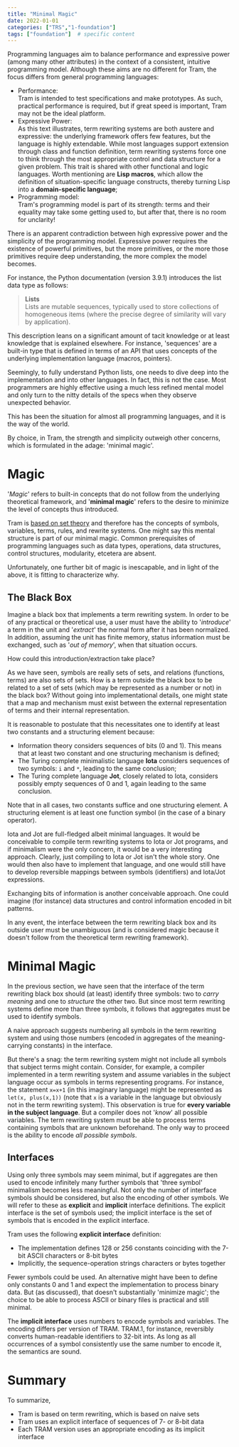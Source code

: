 ```yaml
---
title: "Minimal Magic"
date: 2022-01-01
categories: ["TRS","1-foundation"]
tags: ["foundation"]  # specific content
---
```

Programming languages aim to balance performance and expressive power (among many other attributes) in the context of a consistent, intuitive programming model. Although these aims are no different for Tram, the focus differs from general programming languages:

* Performance:  
Tram is intended to test specifications and make prototypes. As such, practical performance is required, but if great speed is important, Tram may not be the ideal platform. 
* Expressive Power:  
As this text illustrates, term rewriting systems are both austere and expressive: the underlying framework offers few features, but the language is highly extendable. While most languages support extension through class and function definition, term rewriting systems force one to think through the most appropriate control and data structure for a given problem. This trait is shared with other functional and logic languages. Worth mentioning are **Lisp macros**, which allow the definition of situation-specific language constructs, thereby turning Lisp into a **domain-specific language**;
* Programming model:  
Tram's programming model is part of its strength: terms and their equality may take some getting used to, but after that, there is no room for unclarity!

There is an apparent contradiction between high expressive power and the simplicity of the programming model. Expressive power requires the existence of powerful primitives, but the more primitives, or the more those primitives require deep understanding, the more complex the model becomes.

For instance, the Python documentation (version 3.9.1) introduces the list data type as follows:

> **Lists**  
> Lists are mutable sequences, typically used to store collections of homogeneous items (where the precise degree of similarity will vary by application).

This description leans on a significant amount of tacit knowledge or at least knowledge that is explained elsewhere. For instance, 'sequences' are a built-in type that is defined in terms of an API that uses concepts of the underlying implementation language (macros, pointers).

Seemingly, to fully understand Python lists, one needs to dive deep into the implementation and into other languages. In fact, this is not the case. Most programmers are highly effective using a much less refined mental model and only turn to the nitty details of the specs when they observe unexpected behavior.

This has been the situation for almost all programming languages, and it is the way of the world.

By choice, in Tram, the strength and simplicity outweigh other concerns, which is formulated in the adage: 'minimal magic'.

# Magic
'*Magic*' refers to built-in concepts that do not follow from the underlying theoretical framework, and '**minimal magic**' refers to the desire to minimize the level of concepts thus introduced.

Tram is [based on set theory](https://minimal-magic.online/trs/term-rewriting/) and therefore has the concepts of symbols, variables, terms, rules, and rewrite systems. One might say this mental structure is part of our minimal magic. Common prerequisites of programming languages such as data types, operations, data structures, control structures, modularity, etcetera are absent.

Unfortunately, one further bit of magic is inescapable, and in light of the above, it is fitting to characterize why.

## The Black Box
Imagine a black box that implements a term rewriting system. In order to be of any practical or theoretical use, a user must have the ability to '*introduce*' a term in the unit and '*extract*' the normal form after it has been normalized. In addition, assuming the unit has finite memory, status information must be exchanged, such as '*out of memory*', when that situation occurs.

How could this introduction/extraction take place?

As we have seen, symbols are really sets of sets, and relations (functions, terms) are also sets of sets. How is a term outside the black box to be related to a set of sets (which may be represented as a number or not) in the black box? Without going into implementational details, one might state that a map and mechanism must exist between the external representation of terms and their internal representation. 

It is reasonable to postulate that this necessitates one to identify at least two constants and a structuring element because:

* Information theory considers sequences of bits (0 and 1). This means that at least two constant and one structuring mechanism is defined;
* The Turing complete minimalistic language **Iota** considers sequences of two symbols: `i` and `*`, leading to the same conclusion;
* The Turing complete language **Jot**, closely related to Iota, considers possibly empty sequences of 0 and 1, again leading to the same conclusion.

Note that in all cases, two constants suffice and one structuring element. A structuring element is at least one function symbol (in the case of a binary operator).

Iota and Jot are full-fledged albeit minimal languages. It would be conceivable to compile term rewriting systems to Iota or Jot programs, and if minimalism were the only concern, it would be a very interesting approach. Clearly, just compiling to Iota or Jot isn't the whole story. One would then also have to implement that language, and one would still have to develop reversible mappings between symbols (identifiers) and Iota/Jot expressions. 

Exchanging bits of information is another conceivable approach. One could imagine (for instance) data structures and control information encoded in bit patterns.

In any event, the interface between the term rewriting black box and its outside user must be unambiguous (and is considered magic because it doesn't follow from the theoretical term rewriting framework).

# Minimal Magic
In the previous section, we have seen that the interface of the term rewriting black box should (at least) identify three symbols: two to *carry meaning* and one to *structure* the other two. But since most term rewriting systems define more than three symbols, it follows that aggregates must be used to identify symbols. 

A naive approach suggests numbering all symbols in the term rewriting system and using those numbers (encoded in aggregates of the meaning-carrying constants) in the interface. 

But there's a snag: the term rewriting system might not include all symbols that subject terms might contain. Consider, for example, a compiler implemented in a term rewriting system and assume variables in the subject language occur as symbols in terms representing programs. For instance, the statement `x=x+1` (in this imaginary language) might be represented as  `let(x, plus(x,1))` (note that `x` is a variable in the language but obviously not in the term rewriting system). This observation is true for **every variable in the subject language**. But a compiler does not '*know*' all possible variables. The term rewriting system must be able to process terms containing symbols that are unknown beforehand. The only way to proceed is the ability to encode *all possible symbols*.

## Interfaces
Using only three symbols may seem minimal, but if aggregates are 
then used to encode infinitely many further symbols that 'three symbol' minimalism becomes less meaningful. Not only the number of interface symbols should be considered, but also the encoding of other symbols. We will refer to these as **explicit** and **implicit** interface definitions. The explicit interface is the set of symbols used; the implicit interface is the set of symbols that is encoded in the explicit interface.

Tram  uses the following **explicit interface** definition:

* The implementation defines 128 or 256 constants coinciding with the 7-bit ASCII characters or 8-bit bytes
* Implicitly, the sequence-operation strings characters or bytes together

Fewer symbols could be used. An alternative might have been to define only constants 0 and 1 and expect the implementation to process binary data. But (as discussed), that doesn't substantially 'minimize magic'; the choice to be able to process ASCII or binary files is practical and still minimal.

The **implicit interface** uses numbers to encode symbols and variables. The encoding differs per version of TRAM. TRAM.1, for instance, reversibly converts human-readable identifiers to 32-bit ints.
As long as all occurrences of a symbol consistently use the same number to encode it, the semantics are sound. 

# Summary
To summarize, 

* Tram is based on term rewriting, which is based on naive sets
* Tram uses an explicit interface of sequences of 7- or 8-bit data
* Each TRAM version uses an appropriate encoding as its implicit interface
 



